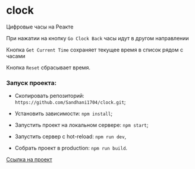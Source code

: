 # clock

Цифровые часы на Реакте

При нажатии на кнопку `Go Clock Back` часы идут в другом направлении

Кнопка `Get Current Time` сохраняет текущее время в список рядом с часами

Кнопка `Reset` сбрасывает время.

### Запуск проекта:

- Cкопировать репозиторий: `https://github.com/Sandhani1704/clock.git`;

- Установить зависимости: `npm install`;

- Запустить проект на локальном сервере: `npm start`;

- Запустить сервер с hot-reload: `npm run dev`,

- Собрать проект в production: `npm run build`.

[Ссылка на проект](https://sandhani1704.github.io/clock/)
